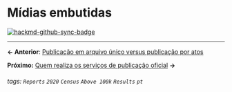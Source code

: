 # Mídias embutidas

[![hackmd-github-sync-badge](https://hackmd.io/A8tNPFctTz2uWmT665CuxQ/badge)](https://hackmd.io/A8tNPFctTz2uWmT665CuxQ)


---

**← Anterior**: <a href="https://hackmd.io/@querido-diario/report-census-qd-2020-multiple-pt" target="_self">Publicação em arquivo único versus publicação por atos</a>

**Próximo:** <a href="https://hackmd.io/@querido-diario/report-census-qd-2020-publishers-pt" target="_self">Quem realiza os serviços de publicação oficial</a> **→**

###### tags: `Reports` `2020` `Census` `Above 100k` `Results` `pt`
